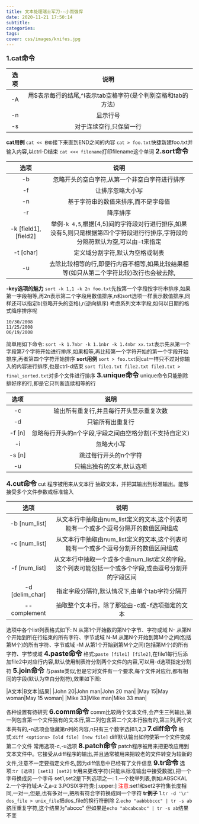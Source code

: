 ```yaml
---
title: 文本处理瑞士军刀--小而强悍
date: 2020-11-21 17:50:14
subtitle:
categories:
tags:
cover: css/images/knifes.jpg
---
```

<font size=4>**1.cat命令**</font>

|选项|说明|
|:-:|:-:|
|-A|用$表示每行的结尾,^I表示tab空格字符(是个判别空格和tab的方法)|
|-n|显示行号|
|-s|对于连续空行,只保留一行|

**cat用例**
`cat << END`接下来直到END之间的内容
`cat > foo.txt`快捷新建foo.txt并输入内容,以ctrl-D结束
`cat <<< filename`打印filename这个单词
<font size=4>**2.sort命令**</font>

|选项|说明|
|:-:|:-:|
|-b|忽略开头的空白字符,从第一个非空白字符进行排序|
|-f|让排序忽略大小写|
|-n|基于字符串的数值来排序,而不是字母值|
|-r|降序排序|
|-k [field1],[field2]|举例`-k 4,5`,根据[4,5]间的字符段对行进行排序,如果没有5,则只是根据第四个字符段进行行排序,字符段的分隔符默认为空,可以由-t来指定|
|-t [char]|定义域分割字符,默认为空格或制表|
|-u|去除比较相等的行,即便行内容不相等,如果比较结果相等(如只从第二个字符比较)改行也会被去除,|

**-key选项的魅力**
`sort -k 1,1 -k 2n foo.txt`先按第一个字段按字符串排序,如果第一字段相等,再2n表示第二个字段用数值排序,n和sort选项一样表示数值排序,同样还可以指定b(忽略开头的空格),r(逆向排序)
考虑系列文本字段,如何以日期的格式降序排序呢
```
10/30/2008
11/25/2008
06/19/2008
```

简单用如下命令:
`sort -k 1.7nbr -k 1.1nbr -k 1.4nbr xx.txt`表示先从第一个字段第7个字符开始进行排序,如果相等,再比较第一个字符开始的第一个字段开始排序,再者第四个字符开始排序
**sort用例**
`sort > foo.txt`同cat一样只不过对你输入的内容进行排序,也是ctrl-d结束
`sort file1.txt file2.txt file3.txt > final_sorted.txt`对多个文件进行排序
<font size=4>**3.unique命令**</font>
unique命令只能删除排好序的行,即是它只判断连续相等的行

|选项|说明|
|:-:|:-:|
|-c|输出所有重复行,并且每行开头显示重复次数|
|-d|只输所有出重复行|
|-f [n]|忽略每行开头的n个字段,字段之间由空格分割(不支持自定义)|
|-i|忽略大小写|
|-s [n]|跳过每行开头的n个字符|
|-u|只输出独有的文本,默认选项|

<font size=4>**4.cut命令**</font>
cut 程序被用来从文本行 抽取文本，并把其输出到标准输出。能够接受多个文件参数或标准输入

|选项|说明|
|:-:|:-:|
|-b [num_list]|从文本行中抽取由num_list定义的文本,这个列表可能有一个或多个逗号分隔开的数值区间组成|
|-c [num_list]|从文本行中抽取由num_list定义的文本,这个列表可能有一个或多个逗号分割开的数值区间组成|
|-f [num_list]|从文本行中抽取一个或多个由num_list定义的字段。这个列表可能包括一个或多个字段,或由逗号分割开的字段区间|
|-d [delim_char]|指定字段分隔符,默认情况下,由单个tab字符分隔开|
|--complement|抽取整个文本行，除了那些由-c或-f选项指定的文本|

选项中各个list列表格式如下:
N     从第1个开始数的第N个字节、字符或域
N-    从第N个开始到所在行结束的所有字符、字节或域
N-M   从第N个开始到第M个之间(包括第M个)的所有字符、字节或域
-M    从第1个开始到第M个之间(包括第M个)的所有字符、字节或域
<font size=4>**4.paste命令**</font>
格式:`paste [file1] [file2]`,在file1每行后添加file2中对应行内容,默认使用制表符分割两个文件的内容,可以用-d选项指定分割符
<font size=4>**5.join命令**</font>
与paste类似,但是它对文件有一个要求,每个文件对应行,都有相同的字段(默认为空白分割符),效果如下图:

|A文本|B文本|结果|
|John 20|John man|John 20 man|
|May 15|May woman|May 15 woman|
|Mike 33|Mike man|Mike 33 man|

各种设置有待研究
<font size=4>**6.comm命令**</font>
comm比较两个文本文件,会产生三列输出,第一列包含第一个文件独有的文本行,第二列包含第二个文本行独有的,第三列,两个文本共有的,-n选项会隐藏第n列的内容,n只有三个数字选择1,2,3
<font size=4>**7.diff命令**</font>
格式:`diff <options> [old file] [new file]`
diff默认输出如何使第一个文件变成第二个文件
常用选项-c,-u选项
<font size=4>**8.patch命令**</font>
patch程序被用来把更改应用到文本文件中。它接受从diff程序的输出,并且通常被用来把较老的文件转变为较新的文件,注意不一定要指定文件名,因为diff信息中已经有了文件信息
<font size=4>**9.tr命令**</font>
选项:`tr [选项] [set1] [set2]`
tr用来更改字符(只能从标准输出中接受数据),把一个字母换成另一个字母
set1,set2是下列选项之一:
1.一个枚举列表,例如:ABSCKAL
2.一个字符域:A-Z,a-z
3.POSIX字符类:[:upper:]
<font color=#FF0000>注意:</font>set1和set2字符集长度相同,一对一,但是,也有多对一,把所有符合字符换成同一个字符
**tr例子**
1.`tr -d '\r' dos_file > unix_file`把dos_file的换行符删除
2.`echo "aabbbbccc" | tr -s ab`挤压重复字符,这个结果为"abccc"
但如果是`echo "abcabcabc" | tr -s ab`结果不变



